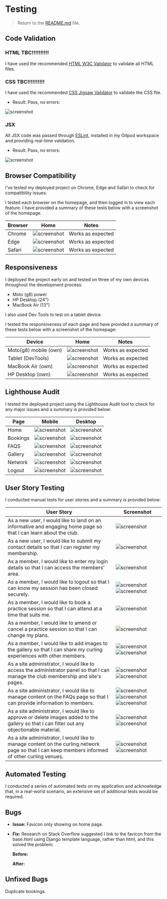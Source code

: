 # Testing
 
> Return to the [README.md](README.md) file.
 
## Code Validation
 
### HTML TBC!!!!!!!!!!
 
I have used the recommended [HTML W3C Validator](https://validator.w3.org) to validate all HTML files.

### CSS TBC!!!!!!!!!!
 
I have used the recommended [CSS Jigsaw Validator](https://jigsaw.w3.org/css-validator) to validate the CSS file.
 
- Result: Pass, no errors:
 
 ![screenshot](documentation/validation/css.png) 
 
### JSX

All JSX code was passed through [ESLint](https://eslint.org/), installed in my Gitpod workspace and providing real-time validation. 

- Result: Pass, no errors:
 
 ![screenshot](documentation/images/eslint.png) 

## Browser Compatibility

I've tested my deployed project on Chrome, Edge and Safari to check for compatibility issues.
 
I tested each browser on the homepage, and then logged in to view each feature. I have provided a summary of these tests below with a screenshot of the homepage.
 
| Browser | Home | Notes |
| --- | --- | --- |
| Chrome | ![screenshot](documentation/images/chrome.png) | Works as expected |
| Edge | ![screenshot](documentation/images/edge.png) | Works as expected |
| Safari | ![screenshot](documentation/images/safari.png) | Works as expected |
 
## Responsiveness
 
I deployed the project early on and tested on three of my own devices throughout the development process:
 
- Moto (g8) power
- HP Desktop (24")
- MacBook Air (13")
 
I also used Dev Tools to test on a tablet device.
 
I tested the responsiveness of each page and have provided a summary of these tests below with a screenshot of the homepage:
 
| Device | Home | Notes |
| --- | --- | --- |
| Moto(g8) mobile (own) | ![screenshot](documentation/images/phone.png) | Works as expected |
| Tablet (DevTools) | ![screenshot](documentation/images/ipad.png) | Works as expected |
| MacBook Air (own) | ![screenshot](documentation/images/laptop.jpg) | Works as expected |
| HP Desktop (own) | ![screenshot](documentation/images/hp.jpg) | Works as expected |
 
## Lighthouse Audit
 
I tested the deployed project using the Lighthouse Audit tool to check for any major issues and a summary is provided below:
 
| Page | Mobile | Desktop |
| --- | --- | --- |
| Home | ![screenshot](documentation/screens/m-home.png) | ![screenshot](documentation/screens/d-home.png) |
| Bookings | ![screenshot](documentation/screens/m-bookings.png) | ![screenshot](documentation/screens/d-bookings.png) | |
| FAQS | ![screenshot](documentation/screens/m-faqs.png) | ![screenshot](documentation/screens/d-faqs.png) |
| Gallery| ![screenshot](documentation/screens/m-gallery.png) | ![screenshot](documentation/screens/d-gallery.png) |
| Network| ![screenshot](documentation/screens/m-network.png) | ![screenshot](documentation/screens/d-network.png) |
| Logout | ![screenshot](documentation/screens/m-logout.png) | ![screenshot](documentation/screens/d-logout.png) |

 ## User Story Testing
  
 I conducted manual tests for user stories and a summary is provided below:
  
 | User Story | Screenshot |
 | --- | --- |
 | As a new user, I would like to land on an informative and engaging home page so that I can learn about the club.| ![screenshot](documentation/features/.png) |
 |  As a new user, I would like to submit my contact details so that I can register my membership. | ![screenshot](documentation/features/.png) |
 |  As a member, I would like to enter my login details so that I can access the members' area. | ![screenshot](documentation/features/login.png) |
 |  As a member, I would like to logout so that I can know my session has been closed securely. | ![screenshot](documentation/features/logout-1.png) ![screenshot](documentation/features/logout-2.png) |
 |  As a member, I would like to book a practice session so that I can attend at a time that suits me. | ![screenshot](documentation/features/.png) |
 |  As a member, I would like to amend or cancel a practice session so that I can change my plans. | ![screenshot](documentation/features/.png) |
 |  As a member, I would like to add images to the gallery so that I can share my curling experiences with other members. | ![screenshot](documentation/features/.png)  ![screenshot](documentation/features/.png) |
 | As a site administrator, I would like to access the administrator panel so that I can manage the club membership and site's pages. | ![screenshot](documentation/features/.png) ![screenshot](documentation/features/.png)  |
 |  As a site administrator, I would like to manage content on the FAQs page so that I can provide information to members.| ![screenshot](documentation/features/faqs-1.png) ![screenshot](documentation/features/.png) ![screenshot](documentation/features/.png)|
 |  As a site administrator, I would like to approve or delete images added to the gallery so that I can filter out any objectionable material.| ![screenshot](documentation/features/.png) ![screenshot](documentation/features/.png)|
 |  As a site administrator, I would like to manage content on the curling network page so that I can keep members informed of other curling venues. | ![screenshot](documentation/features/.png)  ![screenshot](documentation/features/.png)|
  
 ## Automated Testing
  
 I conducted a series of automated tests on my application and acknowledge that, in a real-world scenario, an extensive set of additional tests would be required.
 
 ## Bugs
 
 - **Issue:** Favicon only showing on home page.
  
 - **Fix:** Research on Stack Overflow suggested I link to the favicon from the base.html using Django template language, rather than html, and this solved the problem:

    **Before:**

    **After:**

## Unfixed Bugs

Duplicate bookings.
